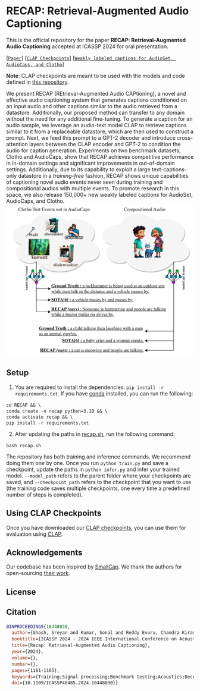 # RECAP: Retrieval-Augmented Audio Captioning

This is the official repository for the paper **RECAP: Retrieval-Augmented Audio Captioning** accepted at ICASSP 2024 for oral presentation.

[[`Paper`](https://ieeexplore.ieee.org/abstract/document/10448030)] [[`CLAP Checkpoints`](https://drive.google.com/drive/folders/1gcvboyMj_p0jj1CNhR2ZzuJYZ7Qrcw8v?usp=sharing)] [[`Weakly labeled captions for AudioSet, AudioCaps, and Clotho`](https://drive.google.com/drive/folders/1RL5RJ6FP3UbFYXh0N848As4Qc4KvDHXA?usp=sharing)]  

**Note**: CLAP checkpoints are meant to be used with the models and code defined in [this repository](https://github.com/LAION-AI/CLAP/tree/main).

We present RECAP (REtrieval-Augmented Audio CAPtioning), a novel and effective audio captioning system that generates captions conditioned on an input audio and other captions similar to the audio retrieved from a datastore. Additionally, our proposed method can transfer to any domain without the need for any additional fine-tuning. To generate a caption for an audio sample, we leverage an audio-text model CLAP to retrieve captions similar to it from a replaceable datastore, which are then used to construct a prompt. Next, we feed this prompt to a GPT-2 decoder and introduce cross-attention layers between the CLAP encoder and GPT-2 to condition the audio for caption generation. Experiments on two benchmark datasets, Clotho and AudioCaps, show that RECAP achieves competitive performance in in-domain settings and significant improvements in out-of-domain settings. Additionally, due to its capability to exploit a large text-captions-only datastore in a _training-free_ fashion, RECAP shows unique capabilities of captioning novel audio events never seen during training and compositional audios with multiple events. To promote research in this space, we also release 150,000+ new weakly labeled captions for AudioSet, AudioCaps, and Clotho.
![image](https://github.com/Sreyan88/RECAP/blob/main/assets/RECAP_2-1.png)

## Setup
1. You are required to install the dependencies: `pip install -r requirements.txt`. If you have [conda](https://www.anaconda.com) installed, you can run the following: 

```shell
cd RECAP && \
conda create -n recap python=3.10 && \
conda activate recap && \
pip install -r requirements.txt
```

2. After updating the paths in [recap.sh](https://github.com/Sreyan88/RECAP/blob/main/recap.sh), run the following command:
```shell
bash recap.sh
```

The repository has both training and inference commands. We recommend doing them one by one. Once you run `python train.py` and save a checkpoint, update the paths in `python infer.py` and infer your trained model. `--model_path` refers to the parent folder where your checkpoints are saved, and `--checkpoint_path` refers to the checkpoint that you want to use (the training code saves multiple checkpoints, one every time a predefined number of steps is completed).  

## Using CLAP Checkpoints
Once you have downloaded our [CLAP checkpoints](https://drive.google.com/drive/folders/1gcvboyMj_p0jj1CNhR2ZzuJYZ7Qrcw8v?usp=sharing), you can use them for evaluation using [CLAP](https://github.com/LAION-AI/CLAP/tree/6b1b4b5b4b87f4e19d3836d2ae7d7272e1c69410/src/laion_clap/evaluate).

## Acknowledgements
Our codebase has been inspired by [SmallCap](https://github.com/RitaRamo/smallcap). We thank the authors for open-sourcing [their work](https://openaccess.thecvf.com/content/CVPR2023/papers/Ramos_SmallCap_Lightweight_Image_Captioning_Prompted_With_Retrieval_Augmentation_CVPR_2023_paper.pdf).

## License


## Citation
```BibTeX
@INPROCEEDINGS{10448030,
  author={Ghosh, Sreyan and Kumar, Sonal and Reddy Evuru, Chandra Kiran and Duraiswami, Ramani and Manocha, Dinesh},
  booktitle={ICASSP 2024 - 2024 IEEE International Conference on Acoustics, Speech and Signal Processing (ICASSP)}, 
  title={Recap: Retrieval-Augmented Audio Captioning}, 
  year={2024},
  volume={},
  number={},
  pages={1161-1165},
  keywords={Training;Signal processing;Benchmark testing;Acoustics;Decoding;Feeds;Speech processing;Automated audio captioning;multimodal learning;retrieval-augmented generation},
  doi={10.1109/ICASSP48485.2024.10448030}}
```
